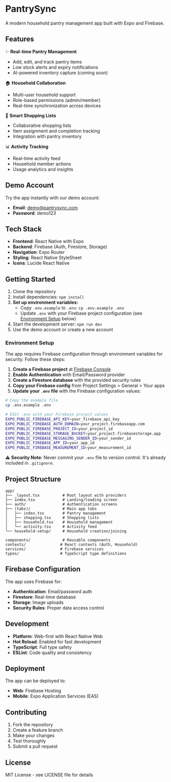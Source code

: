 # PantrySync

A modern household pantry management app built with Expo and Firebase.

## Features

✨ **Real-time Pantry Management**
- Add, edit, and track pantry items
- Low stock alerts and expiry notifications
- AI-powered inventory capture (coming soon)

🏠 **Household Collaboration**
- Multi-user household support
- Role-based permissions (admin/member)
- Real-time synchronization across devices

🛒 **Smart Shopping Lists**
- Collaborative shopping lists
- Item assignment and completion tracking
- Integration with pantry inventory

📊 **Activity Tracking**
- Real-time activity feed
- Household member actions
- Usage analytics and insights

## Demo Account

Try the app instantly with our demo account:
- **Email**: demo@pantrysync.com
- **Password**: demo123

## Tech Stack

- **Frontend**: React Native with Expo
- **Backend**: Firebase (Auth, Firestore, Storage)
- **Navigation**: Expo Router
- **Styling**: React Native StyleSheet
- **Icons**: Lucide React Native

## Getting Started

1. Clone the repository
2. Install dependencies: `npm install`
3. **Set up environment variables:**
   - Copy `.env.example` to `.env`: `cp .env.example .env`
   - Update `.env` with your Firebase project configuration (see [Environment Setup](#environment-setup) below)
4. Start the development server: `npm run dev`
5. Use the demo account or create a new account

### Environment Setup

The app requires Firebase configuration through environment variables for security. Follow these steps:

1. **Create a Firebase project** at [Firebase Console](https://console.firebase.google.com/)
2. **Enable Authentication** with Email/Password provider
3. **Create a Firestore database** with the provided security rules
4. **Copy your Firebase config** from Project Settings > General > Your apps
5. **Update your `.env` file** with the Firebase configuration values:

```bash
# Copy the example file
cp .env.example .env

# Edit .env with your Firebase project values
EXPO_PUBLIC_FIREBASE_API_KEY=your_firebase_api_key
EXPO_PUBLIC_FIREBASE_AUTH_DOMAIN=your_project.firebaseapp.com
EXPO_PUBLIC_FIREBASE_PROJECT_ID=your_project_id
EXPO_PUBLIC_FIREBASE_STORAGE_BUCKET=your_project.firebasestorage.app
EXPO_PUBLIC_FIREBASE_MESSAGING_SENDER_ID=your_sender_id
EXPO_PUBLIC_FIREBASE_APP_ID=your_app_id
EXPO_PUBLIC_FIREBASE_MEASUREMENT_ID=your_measurement_id
```

⚠️ **Security Note**: Never commit your `.env` file to version control. It's already included in `.gitignore`.

## Project Structure

```
app/
├── _layout.tsx          # Root layout with providers
├── index.tsx            # Landing/loading screen
├── auth/                # Authentication screens
├── (tabs)/              # Main app tabs
│   ├── index.tsx        # Pantry management
│   ├── shopping.tsx     # Shopping lists
│   ├── household.tsx    # Household management
│   └── activity.tsx     # Activity feed
└── household-setup/     # Household creation/joining

components/              # Reusable components
contexts/               # React contexts (Auth, Household)
services/               # Firebase services
types/                  # TypeScript type definitions
```

## Firebase Configuration

The app uses Firebase for:
- **Authentication**: Email/password auth
- **Firestore**: Real-time database
- **Storage**: Image uploads
- **Security Rules**: Proper data access control

## Development

- **Platform**: Web-first with React Native Web
- **Hot Reload**: Enabled for fast development
- **TypeScript**: Full type safety
- **ESLint**: Code quality and consistency

## Deployment

The app can be deployed to:
- **Web**: Firebase Hosting
- **Mobile**: Expo Application Services (EAS)

## Contributing

1. Fork the repository
2. Create a feature branch
3. Make your changes
4. Test thoroughly
5. Submit a pull request

## License

MIT License - see LICENSE file for details